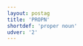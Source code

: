 ```yaml
---
layout: postag
title: 'PROPN'
shortdef: 'proper noun'
udver: '2'
---
```

<!-- Interlanguage links updated So kvě 14 19:01:55 CEST 2022 -->
